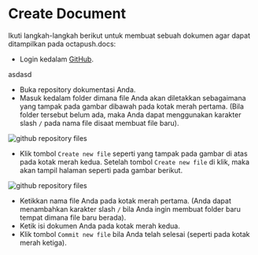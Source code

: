 # Create Document

Ikuti langkah-langkah berikut untuk membuat sebuah dokumen agar dapat ditampilkan pada octapush.docs:
- Login kedalam [GitHub](https://github.com).

asdasd

- Buka repository dokumentasi Anda.
- Masuk kedalam folder dimana file Anda akan diletakkan sebagaimana yang tampak pada gambar dibawah pada kotak merah pertama. (Bila folder tersebut belum ada, maka Anda dapat menggunakan karakter slash ` / ` pada nama file disaat membuat file baru).

![github repository files](https://cdn.rawgit.com/octapush/documentations/38bc0041/octapush.docs/00.ASSETS/images/index-html-configurations.png)

- Klik tombol `Create new file` seperti yang tampak pada gambar di atas pada kotak merah kedua. Setelah tombol `Create new file` di klik, maka akan tampil halaman seperti pada gambar berikut.

![github repository files](https://cdn.rawgit.com/octapush/documentations/38bc0041/octapush.docs/00.ASSETS/images/index-html-configurations.png)

- Ketikkan nama file Anda pada kotak merah pertama. (Anda dapat menambahkan karakter slash ` / ` bila Anda ingin membuat folder baru tempat dimana file baru berada).
- Ketik isi dokumen Anda pada kotak merah kedua.
- Klik tombol `Commit new file` bila Anda telah selesai (seperti pada kotak merah ketiga).